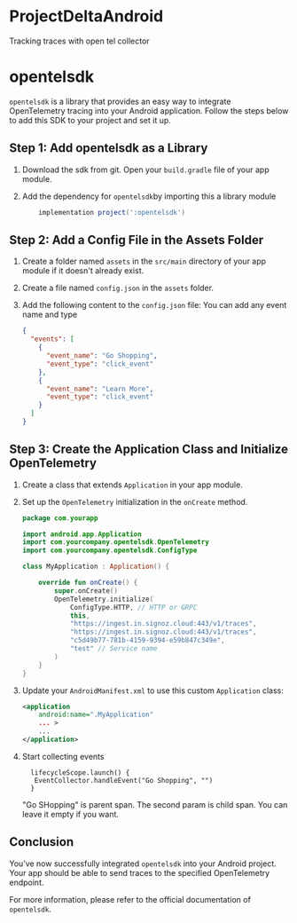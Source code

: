 # ProjectDeltaAndroid
Tracking traces with open tel collector 


# opentelsdk

`opentelsdk` is a library that provides an easy way to integrate OpenTelemetry tracing into your Android application. Follow the steps below to add this SDK to your project and set it up.

## Step 1: Add opentelsdk as a Library

1. Download the sdk from git. Open your `build.gradle` file of your app module.
2. Add the dependency for `opentelsdk`by  importing this a library module

    ```gradle
        implementation project(':opentelsdk')
    ```

## Step 2: Add a Config File in the Assets Folder

1. Create a folder named `assets` in the `src/main` directory of your app module if it doesn't already exist.
2. Create a file named `config.json` in the `assets` folder.
3. Add the following content to the `config.json` file: You can add any event name and type

    ```json
    {
      "events": [
        {
          "event_name": "Go Shopping",
          "event_type": "click_event"
        },
        {
          "event_name": "Learn More",
          "event_type": "click_event"
        }
      ]
    }
    ```

## Step 3: Create the Application Class and Initialize OpenTelemetry

1. Create a class that extends `Application` in your app module.
2. Set up the `OpenTelemetry` initialization in the `onCreate` method.

    ```kotlin
    package com.yourapp

    import android.app.Application
    import com.yourcompany.opentelsdk.OpenTelemetry
    import com.yourcompany.opentelsdk.ConfigType

    class MyApplication : Application() {

        override fun onCreate() {
            super.onCreate()
            OpenTelemetry.initialize(
                ConfigType.HTTP, // HTTP or GRPC
                this,
                "https://ingest.in.signoz.cloud:443/v1/traces",
                "https://ingest.in.signoz.cloud:443/v1/traces",
                "c5d49b77-781b-4159-9394-e59b847c349e",
                "test" // Service name
            )
        }
    }
    ```

3. Update your `AndroidManifest.xml` to use this custom `Application` class:

    ```xml
    <application
        android:name=".MyApplication"
        ... >
        ...
    </application>
    ```
   
4. Start collecting events
 
    ```
      lifecycleScope.launch() {
       EventCollector.handleEvent("Go Shopping", "")
      }
    ```
   "Go SHopping" is parent span. The second param is child span. You can leave it empty if you want.

## Conclusion

You’ve now successfully integrated `opentelsdk` into your Android project. Your app should be able to send traces to the specified OpenTelemetry endpoint.

For more information, please refer to the official documentation of `opentelsdk`.
